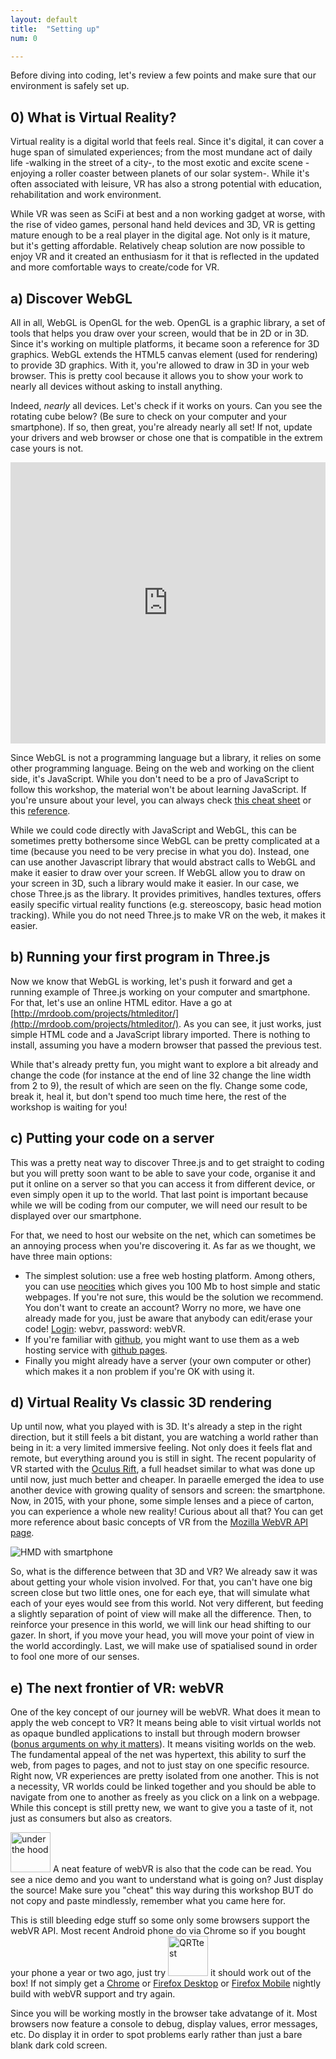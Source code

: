 ```yaml
---
layout: default
title:  "Setting up"
num: 0

---
```


Before diving into coding, let's review a few points and make sure that our environment is safely set up.


## 0) What is Virtual Reality?
Virtual reality is a digital world that feels real. Since it's digital, it can cover a huge span of simulated experiences; from the most mundane act of daily life -walking in the street of a city-, to the most exotic and excite scene -enjoying a roller coaster between planets of our solar system-. While it's often associated with leisure, VR has also a strong potential with education, rehabilitation and work environment.

While VR was seen as SciFi at best and a non working gadget at worse, with the rise of video games, personal hand held devices and 3D, VR is getting mature enough to be a real player in the digital age. Not only is it mature, but it's getting affordable. Relatively cheap solution are now possible to enjoy VR and it created an enthusiasm for it that is reflected in the updated and more comfortable ways to create/code for VR.

## a) Discover WebGL
All in all, WebGL is OpenGL for the web. OpenGL is a graphic library, a set of tools that helps you draw over your screen, would that be in 2D or in 3D. Since it's working on multiple platforms, it became soon a reference for 3D graphics. WebGL extends the HTML5 canvas element (used for rendering) to provide 3D graphics. With it, you're allowed to draw in 3D in your web browser. This is pretty cool because it allows you to show your work to nearly all devices without asking to install anything.

Indeed, *nearly* all devices. Let's check if it works on yours. Can you see the rotating cube below? (Be sure to check on your computer and your smartphone). If so, then great, you're already nearly all set! If not, update your drivers and web browser or chose one that is compatible in the extrem case yours is not.

<iframe width="100%" height="450px" scrolling="no" src="https://get.webgl.org/" frameborder="0" allowfullscreen></iframe>

Since WebGL is not a programming language but a library, it relies on some other programming language. Being on the web and working on the client side, it's JavaScript. While you don't need to be a pro of JavaScript to follow this workshop, the material won't be about learning JavaScript. If you're unsure about your level, you can always check [this cheat sheet](https://media.pearsoncmg.com/ph/esm/ecs_snyder_fluency_6/javascript_refererence.pdf) or this [reference](https://developer.mozilla.org/en-US/docs/Web/JavaScript/Reference).

While we could code directly with JavaScript and WebGL, this can be sometimes pretty bothersome since WebGL can be pretty complicated at a time (because you need to be very precise in what you do). Instead, one can use another Javascript library that would abstract calls to WebGL and make it easier to draw over your screen. If WebGL allow you to draw on your screen in 3D, such a library would make it easier. In our case, we chose Three.js as the library. It provides primitives, handles textures, offers easily specific virtual reality functions (e.g. stereoscopy, basic head motion tracking). While you do not need Three.js to make VR on the web, it makes it easier.

## b) Running your first program in Three.js
Now we know that WebGL is working, let's push it forward and get a running example of Three.js working on your computer and smartphone. For that, let's use an online HTML editor. Have a go at [http://mrdoob.com/projects/htmleditor/](http://mrdoob.com/projects/htmleditor/). As you can see, it just works, just simple HTML code and a JavaScript library imported. There is nothing to install, assuming you have a modern browser that passed the previous test.

While that's already pretty fun, you might want to explore a bit already and change the code (for instance at the end of line 32 change the line width from 2 to 9), the result of which are seen on the fly. Change some code, break it, heal it, but don't spend too much time here, the rest of the workshop is waiting for you!

## c) Putting your code on a server
This was a pretty neat way to discover Three.js and to get straight to coding but you will pretty soon want to be able to save your code, organise it and put it online on a server so that you can access it from different device, or even simply open it up to the world. That last point is important because while we will be coding from our computer, we will need our result to be displayed over our smartphone.

For that, we need to host our website on the net, which can sometimes be an annoying process when you're discovering it. As far as we thought, we have three main options:

* The simplest solution: use a free web hosting platform. Among others, you can use [neocities](https://neocities.org/) which gives you 100 Mb to host simple and static webpages. If you're not sure, this would be the solution we recommend. You don't want to create an account? Worry no more, we have one already made for you, just be aware that anybody can edit/erase your code! [Login](https://neocities.org/signin): webvr, password: webVR.
* If you're familiar with [github](http://github.com), you might want to use them as a web hosting service with [github pages](https://pages.github.com/).
* Finally you might already have a server (your own computer or other) which makes it a non problem if you're OK with using it.

## d) Virtual Reality Vs classic 3D rendering
Up until now, what you played with is 3D. It's already a step in the right direction, but it still feels a bit distant, you are watching a world rather than being in it: a very limited immersive feeling. Not only does it feels flat and remote, but everything around you is still in sight. The recent popularity of VR started with the [Oculus Rift](https://www.oculus.com/en-us/), a full headset similar to what was done up until now, just much better and cheaper. In paraelle emerged the idea to use another device with growing quality of sensors and screen: the smartphone. Now, in 2015, with your phone, some simple lenses and a piece of carton, you can experience a whole new reality! Curious about all that? You can get more reference about basic concepts of VR from the [Mozilla WebVR API page](https://developer.mozilla.org/en-US/docs/Web/API/WebVR_API/WebVR_concepts).

![HMD with smartphone](https://mdn.mozillademos.org/files/11085/mobileBasedVRSetup.png)

So, what is the difference between that 3D and VR? We already saw it was about getting your whole vision involved. For that, you can't have one big screen close but two little ones, one for each eye, that will simulate what each of your eyes would see from this world. Not very different, but feeding a slightly separation of point of view will make all the difference. Then, to reinforce your presence in this world, we will link our head shifting to our gazer. In short, if you move your head, you will move your point of view in the world accordingly. Last, we will make use of spatialised sound in order to fool one more of our senses.


## e) The next frontier of VR: webVR
One of the key concept of our journey will be webVR. What does it mean to apply the web concept to VR? It means being able to visit virtual worlds not as opaque bundled applications to install but through modern browser ([bonus arguments on why it matters](https://www.reddit.com/r/WebVR/comments/3e2mes/what_are_the_advantages_of_webvr_over_native_vr/  )). It means visiting worlds on the web. The fundamental appeal of the net was hypertext, this ability to surf the web, from pages to pages, and not to just stay on one specific resource. Right now, VR experiences are pretty isolated from one another. This is not a necessity, VR worlds could be linked together and you should be able to navigate from one to another as freely as you click on a link on a webpage. While this concept is still pretty new, we want to give you a taste of it, not just as consumers but also as creators.

<img alt="under the hood" src="http://sales-patch.com/wp-content/themes/sales-patch/images/home/icon-hood.png" height="64px" /> A neat feature of webVR is also that the code can be read. You see a nice demo and you want to understand what is going on? Just display the source! Make sure you "cheat" this way during this workshop BUT do not copy and paste mindlessly, remember what you came here for.

<a href="#browser" /></a>This is still bleeding edge stuff so some only some browsers support the webVR API. Most recent Android phone do via Chrome so if you bought your phone a year or two ago, just try <img alt="QRTtest" src="http://webvr.neocities.org/img/qrtest.png" height="64px" /> it should work out of the box! If not simply get a [Chrome](https://drive.google.com/folderview?id=0BzudLt22BqGRbW9WTHMtOWMzNjQ&usp=sharing#list) or [Firefox Desktop](http://mozvr.com/downloads/) or [Firefox Mobile](https://nightly.mozilla.org/) nightly build with webVR support and try again.

Since you will be working mostly in the browser take advatange of it. Most browsers now feature a console to debug, display values, error messages, etc. Do display it in order to spot problems early rather than just a bare blank dark cold screen. 
